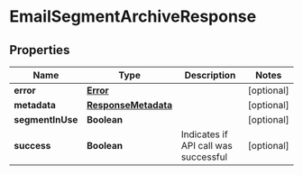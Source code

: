 
# EmailSegmentArchiveResponse

## Properties
Name | Type | Description | Notes
------------ | ------------- | ------------- | -------------
**error** | [**Error**](Error.md) |  |  [optional]
**metadata** | [**ResponseMetadata**](ResponseMetadata.md) |  |  [optional]
**segmentInUse** | **Boolean** |  |  [optional]
**success** | **Boolean** | Indicates if API call was successful |  [optional]



